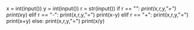 x = int(input())
y = int(input())
r = str(input())
if r == "*":
	print(x,r,y,"=")
	print(x*y)
elif r == "-":
	print(x,r,y,"=")
	print(x-y)
elif r == "+":
	print(x,r,y,"=")
	print(x+y)
else:
	print(x,r,y,"=") 
	print(x/y)